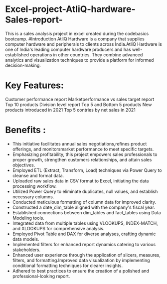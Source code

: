 # Excel-project-AtliQ-hardware-Sales-report-
This is a sales analysis project in excel created during the codebasics bootcamp.
#Introduction
AtliQ Hardware is a company that supplies computer hardware and peripherals to clients across India.AtliQ Hardware is one of India's leading computer hardware producers and has well-established operations in other countries. They combine advanced analytics and visualization techniques to provide a platform for informed decision-making. 
# Key Features:
Customer performance report
Marketperformance vs sales target report
Top 10 products
Division level report
Top 5 and Bottom 5 products
New products introduced in 2021
Top 5 contries by net sales in 2021
# Benefits :
* This initiative facilitates annual sales negotiations,refines product offerings, and monitorsmarket performance to meet specific targets.
* Emphasizing profitability, this project empowers sales professionals to proper growth, strengthen customers relationships, and attain sales objectives.
* Employed ETL (Extract, Transform, Load) techniques via Power Query to cleanse and format data.
* Uploaded raw sales data in CSV format to Excel, initiating the data processing workflow.
* Utilized Power Query to eliminate duplicates, null values, and establish necessary columns.
* Conducted meticulous formatting of column data for improved clarity.
* Constructed a date_dim_table aligned with the company's fiscal year.
* Established connections between dim_tables and fact_tables using Data Modeling tools.
* Integrated data from multiple tables using VLOOKUPS, INDEX-MATCH, and XLOOKUPS for comprehensive analysis.
* Employed Pivot Table and DAX for diverse analyses, crafting dynamic data models.
* Implemented filters for enhanced report dynamics catering to various stakeholders.
* Enhanced user experience through the application of slicers, measures, filters, and formatting.Improved data visualization by implementing conditional formatting techniques for clearer insights.
* Adhered to best practices to ensure the creation of a polished and professional-looking report.
